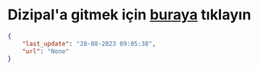 # Dizipal'a gitmek için [buraya](None) tıklayın
    
```json
{
    "last_update": "28-08-2023 09:05:38",
    "url": "None"
}
```